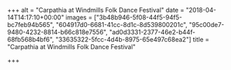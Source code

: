 +++
alt = "Carpathia at Windmills Folk Dance Festival"
date = "2018-04-14T14:17:10+00:00"
images = ["3b48b946-5f08-44f5-94f5-bc7feb94b565", "604917d0-6681-41cc-8d1c-8d539800201c", "95c00de7-9480-4232-8814-b66c818e7556", "ad0d3331-2377-46e2-b44f-68fb568b4bf6", "33635322-5fcc-4d4b-8975-65e497c68ea2"]
title = "Carpathia at Windmills Folk Dance Festival"

+++
